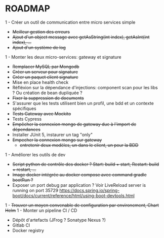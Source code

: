 # ROADMAP

1 - Créer un outil de communication entre micro services simple

- ~~Meilleur gestion des erreurs~~
- ~~Ajout d'un object message avec getAsString(int index), getAsInt(int index), ...~~
- ~~Ajout d'un système de log~~

1 - Monter les deux micro-services: gateway et signature

- ~~Remplacer MySQL par Mongodb~~
- ~~Créer un serveur pour signature~~
- ~~Créer un paquet client signature~~
- Mise en place health check
- Réfléxion sur la dépendance d'injections: component scan pour les libs ? Ou création de bean dupliquée ?
- ~~Fixer la suppression de documents~~
- S'assurer que les tests utilisent bien un profil, une bdd et un contexte spécifiques
- ~~Tests Gateway avec Mockito~~
- Tests Cypress
- ~~Empêcher la connexion mongo de gateway due à l'import de dépendances~~
- Installer JUnit 5, instaurer un tag "only"
- ~~Empecher la connexion mongo sur gateway~~
    - ~~entretenir deux modèles, un dans le client, un pour la BDD~~

1 - Améliorer les outils de dev

- ~~Script python de contrôle des docker ? Start: build + start, Restart: build + restart, ...~~
- ~~Image docker intégrée au docker compose avec command gradle bootRun ?~~
- Exposer un port debug par application ? Voir LiveReload server is running on port 35729 https://docs.spring.io/spring-boot/docs/current/reference/html/using-boot-devtools.html

1 - ~~Trouver un moyen convenable de configuration par environement, Chart Helm~~
1 - Monter un pipeline CI / CD

- Dépôt d'artefacts (JFrog ? Sonatype Nexus ?)
- Gitlab CI
- Docker registry